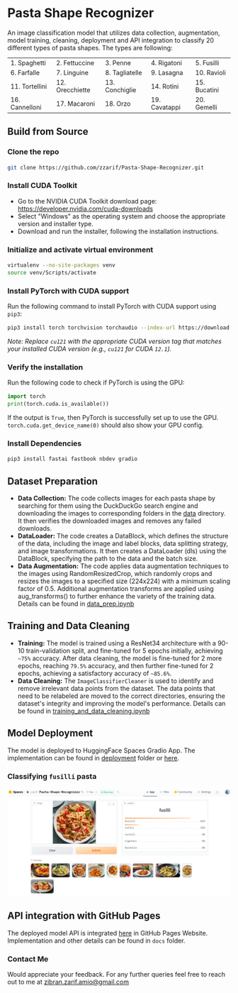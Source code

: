 # Pasta Shape Recognizer

An image classification model that utilizes data collection, augmentation, model training, cleaning, deployment and API integration to classify 20 different types of pasta shapes. The types are following:

<table>
    <tr>
        <td>1. Spaghetti</td>
        <td>2. Fettuccine</td>
        <td>3. Penne</td>
        <td>4. Rigatoni</td>
        <td>5. Fusilli</td>
    </tr>
    <tr>
        <td>6. Farfalle</td>
        <td>7. Linguine</td>
        <td>8. Tagliatelle</td>
        <td>9. Lasagna</td>
        <td>10. Ravioli</td>
    </tr>
    <tr>
        <td>11. Tortellini</td>
        <td>12. Orecchiette</td>
        <td>13. Conchiglie</td>
        <td>14. Rotini</td>
        <td>15. Bucatini</td>
    </tr>
    <tr>
        <td>16. Cannelloni</td>
        <td>17. Macaroni</td>
        <td>18. Orzo</td>
        <td>19. Cavatappi</td>
        <td>20. Gemelli</td>
    </tr>
</table>

## Build from Source

### Clone the repo

```bash
git clone https://github.com/zzarif/Pasta-Shape-Recognizer.git
```

### Install CUDA Toolkit

- Go to the NVIDIA CUDA Toolkit download page: https://developer.nvidia.com/cuda-downloads
- Select "Windows" as the operating system and choose the appropriate version and installer type.
- Download and run the installer, following the installation instructions.

### Initialize and activate virtual environment

```bash
virtualenv --no-site-packages venv
source venv/Scripts/activate
```

### Install PyTorch with CUDA support

Run the following command to install PyTorch with CUDA support using `pip3`:

```bash
pip3 install torch torchvision torchaudio --index-url https://download.pytorch.org/whl/cu121
```

_Note: Replace `cu121` with the appropriate CUDA version tag that matches your installed CUDA version (e.g., `cu121` for CUDA `12.1`)._

### Verify the installation

Run the following code to check if PyTorch is using the GPU:

```python
import torch
print(torch.cuda.is_available())
```

If the output is `True`, then PyTorch is successfully set up to use the GPU. `torch.cuda.get_device_name(0)` should also show your GPU config.

### Install Dependencies

```bash
pip3 install fastai fastbook nbdev gradio
```

## Dataset Preparation

- **Data Collection:** The code collects images for each pasta shape by searching for them using the DuckDuckGo search engine and downloading the images to corresponding folders in the [data](data/) directory. It then verifies the downloaded images and removes any failed downloads.
- **DataLoader:** The code creates a DataBlock, which defines the structure of the data, including the image and label blocks, data splitting strategy, and image transformations. It then creates a DataLoader (dls) using the DataBlock, specifying the path to the data and the batch size.
- **Data Augmentation:** The code applies data augmentation techniques to the images using RandomResizedCrop, which randomly crops and resizes the images to a specified size (224x224) with a minimum scaling factor of 0.5. Additional augmentation transforms are applied using aug_transforms() to further enhance the variety of the training data.
  Details can be found in [data_prep.ipynb](notebooks/data_prep.ipynb)

## Training and Data Cleaning

- **Training:** The model is trained using a ResNet34 architecture with a 90-10 train-validation split, and fine-tuned for 5 epochs initially, achieving `~75%` accuracy. After data cleaning, the model is fine-tuned for 2 more epochs, reaching `79.5%` accuracy, and then further fine-tuned for 2 epochs, achieving a satisfactory accuracy of `~85.6%`.
- **Data Cleaning:** The `ImageClassifierCleaner` is used to identify and remove irrelevant data points from the dataset. The data points that need to be relabeled are moved to the correct directories, ensuring the dataset's integrity and improving the model's performance.
  Details can be found in [training_and_data_cleaning.ipynb](notebooks/training_and_data_cleaning.ipynb)

## Model Deployment

The model is deployed to HuggingFace Spaces Gradio App. The implementation can be found in [deployment](deployment/) folder or [here](https://huggingface.co/spaces/zzarif/Pasta-Shape-Recognizer).

### Classifying `fusilli` pasta

![Pasta-Shape-Recognizer](deployment/deployed_model_hf_spaces.png)

## API integration with GitHub Pages

The deployed model API is integrated [here](https://zzarif.github.io/Pasta-Shape-Recognizer/) in GitHub Pages Website. Implementation and other details can be found in `docs` folder.

### Contact Me

Would appreciate your feedback. For any further queries feel free to reach out to me at [zibran.zarif.amio@gmail.com](mailto:zibran.zarif.amio@gmail.com)
